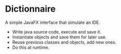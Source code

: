 # Dictionnaire
A simple JavaFX interface that simulate an IDE.

- Write java source code, execute and save it.  
- Instantiate objects and save them for later use.
- Reuse previous classes and objects, add new ones.
- Do this at runtime.
